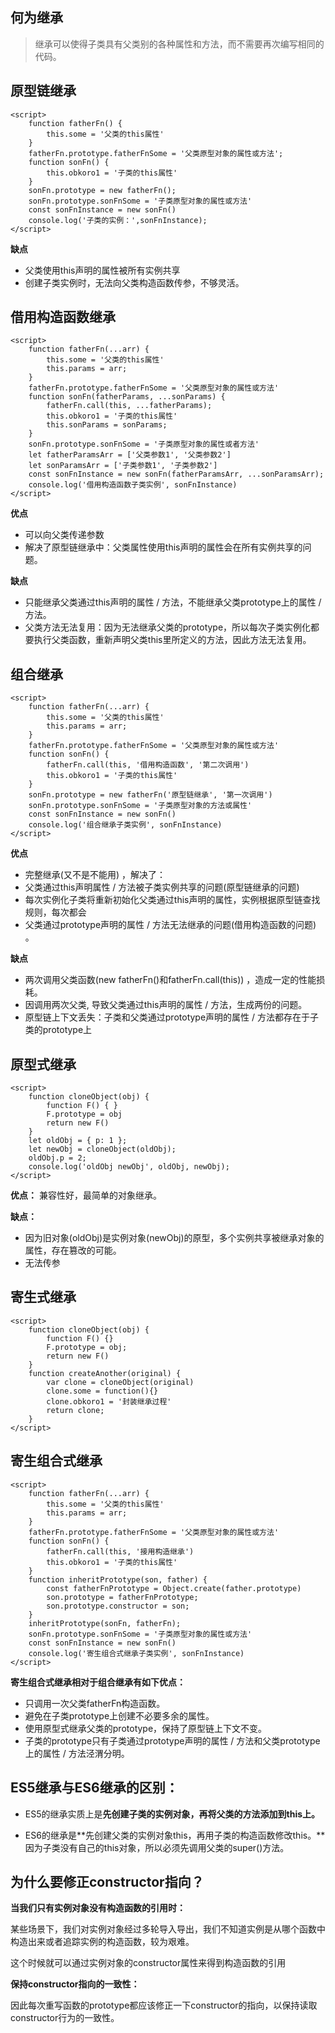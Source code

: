## 何为继承
> 继承可以使得子类具有父类别的各种属性和方法，而不需要再次编写相同的代码。

## 原型链继承
```
<script>
    function fatherFn() {
        this.some = '父类的this属性'
    }
    fatherFn.prototype.fatherFnSome = '父类原型对象的属性或方法';
    function sonFn() {
        this.obkoro1 = '子类的this属性'
    }
    sonFn.prototype = new fatherFn();
    sonFn.prototype.sonFnSome = '子类原型对象的属性或方法'
    const sonFnInstance = new sonFn()
    console.log('子类的实例：',sonFnInstance);
</script>
```
**缺点**
- 父类使用this声明的属性被所有实例共享
- 创建子类实例时，无法向父类构造函数传参，不够灵活。

## 借用构造函数继承
```
<script>
    function fatherFn(...arr) {
        this.some = '父类的this属性'
        this.params = arr;
    }
    fatherFn.prototype.fatherFnSome = '父类原型对象的属性或方法'
    function sonFn(fatherParams, ...sonParams) {
        fatherFn.call(this, ...fatherParams);
        this.obkoro1 = '子类的this属性'
        this.sonParams = sonParams;
    }
    sonFn.prototype.sonFnSome = '子类原型对象的属性或者方法'
    let fatherParamsArr = ['父类参数1', '父类参数2']
    let sonParamsArr = ['子类参数1', '子类参数2']
    const sonFnInstance = new sonFn(fatherParamsArr, ...sonParamsArr);
    console.log('借用构造函数子类实例', sonFnInstance)
</script>
```
**优点**
- 可以向父类传递参数
- 解决了原型链继承中：父类属性使用this声明的属性会在所有实例共享的问题。

**缺点**
- 只能继承父类通过this声明的属性 / 方法，不能继承父类prototype上的属性 / 方法。
- 父类方法无法复用：因为无法继承父类的prototype，所以每次子类实例化都要执行父类函数，重新声明父类this里所定义的方法，因此方法无法复用。

## 组合继承
```
<script>
    function fatherFn(...arr) {
        this.some = '父类的this属性'
        this.params = arr;
    }
    fatherFn.prototype.fatherFnSome = '父类原型对象的属性或方法'
    function sonFn() {
        fatherFn.call(this, '借用构造函数', '第二次调用')
        this.obkoro1 = '子类的this属性'
    }
    sonFn.prototype = new fatherFn('原型链继承', '第一次调用')
    sonFn.prototype.sonFnSome = '子类原型对象的方法或属性'
    const sonFnInstance = new sonFn()
    console.log('组合继承子类实例', sonFnInstance)
</script>
```
**优点**
- 完整继承(又不是不能用) ，解决了：
- 父类通过this声明属性 / 方法被子类实例共享的问题(原型链继承的问题)
- 每次实例化子类将重新初始化父类通过this声明的属性，实例根据原型链查找规则，每次都会
- 父类通过prototype声明的属性 / 方法无法继承的问题(借用构造函数的问题) 。

**缺点**
- 两次调用父类函数(new fatherFn()和fatherFn.call(this)) ，造成一定的性能损耗。
- 因调用两次父类, 导致父类通过this声明的属性 / 方法，生成两份的问题。
- 原型链上下文丢失：子类和父类通过prototype声明的属性 / 方法都存在于子类的prototype上

## 原型式继承
```
<script>
    function cloneObject(obj) {
        function F() { }
        F.prototype = obj
        return new F()
    }
    let oldObj = { p: 1 };
    let newObj = cloneObject(oldObj);
    oldObj.p = 2;
    console.log('oldObj newObj', oldObj, newObj);
</script>
```
**优点：** 兼容性好，最简单的对象继承。

**缺点：**
- 因为旧对象(oldObj)是实例对象(newObj)的原型，多个实例共享被继承对象的属性，存在篡改的可能。
- 无法传参

## 寄生式继承
```
<script>
    function cloneObject(obj) {
        function F() {}
        F.prototype = obj;
        return new F()
    }
    function createAnother(original) {
        var clone = cloneObject(original)
        clone.some = function(){}
        clone.obkoro1 = '封装继承过程'
        return clone;
    }
</script>
```

## 寄生组合式继承
```
<script>
    function fatherFn(...arr) {
        this.some = '父类的this属性'
        this.params = arr;
    }
    fatherFn.prototype.fatherFnSome = '父类原型对象的属性或方法'
    function sonFn() {
        fatherFn.call(this, '接用构造继承')
        this.obkoro1 = '子类的this属性'
    }
    function inheritPrototype(son, father) {
        const fatherFnPrototype = Object.create(father.prototype)
        son.prototype = fatherFnPrototype;
        son.prototype.constructor = son;
    }
    inheritPrototype(sonFn, fatherFn);
    sonFn.prototype.sonFnSome = '子类原型对象的属性或方法'
    const sonFnInstance = new sonFn()
    console.log('寄生组合式继承子类实例', sonFnInstance)
</script>
```
**寄生组合式继承相对于组合继承有如下优点：**
- 只调用一次父类fatherFn构造函数。
- 避免在子类prototype上创建不必要多余的属性。
- 使用原型式继承父类的prototype，保持了原型链上下文不变。
- 子类的prototype只有子类通过prototype声明的属性 / 方法和父类prototype上的属性 / 方法泾渭分明。

## ES5继承与ES6继承的区别：
- ES5的继承实质上是**先创建子类的实例对象，再将父类的方法添加到this上。**

- ES6的继承是**先创建父类的实例对象this，再用子类的构造函数修改this。**因为子类没有自己的this对象，所以必须先调用父类的super()方法。

## 为什么要修正constructor指向？
**当我们只有实例对象没有构造函数的引用时：**

某些场景下，我们对实例对象经过多轮导入导出，我们不知道实例是从哪个函数中构造出来或者追踪实例的构造函数，较为艰难。

这个时候就可以通过实例对象的constructor属性来得到构造函数的引用

**保持constructor指向的一致性：**

因此每次重写函数的prototype都应该修正一下constructor的指向，以保持读取constructor行为的一致性。